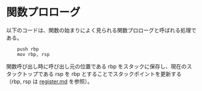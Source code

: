 # 関数プロローグ

以下のコードは、関数の始まりによく見られる関数プロローグと呼ばれる処理である。

```assembly
    push rbp
    mov rbp, rsp
```

関数呼び出し時に呼び出し元の位置である rbp をスタックに保存し、現在のスタックトップである rsp を rbp とすることでスタックポイントを更新する（rbp, rsp は [register.md](./register.md) を参照）。
